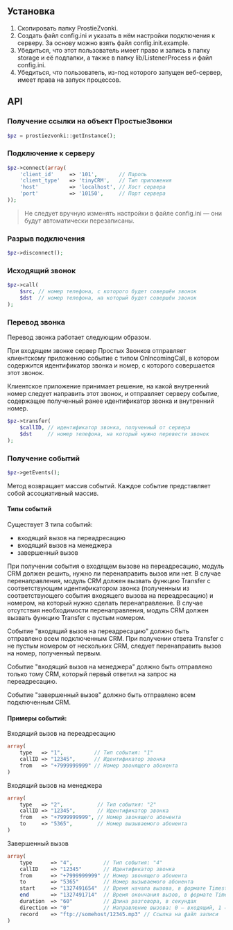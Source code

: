 Установка
---------

1. Скопировать папку ProstieZvonki.
2. Создать файл config.ini и указать в нём настройки подключения к серверу. За основу можно взять файл config.init.example.
3. Убедиться, что этот пользователь имеет право и запись в папку storage и её подпапки, а также в папку lib/ListenerProcess и файл config.ini. 
4. Убедиться, что пользователь, из-под которого запущен веб-сервер, имеет права на запуск процессов.

API
---

### Получение ссылки на объект ПростыеЗвонки

```php
$pz = prostiezvonki::getInstance();
```

### Подключение к серверу

```php
$pz->connect(array(
	'client_id'     => '101',       // Пароль
	'client_type'   => 'tinyCRM',   // Тип приложения
	'host'          => 'localhost', // Хост сервера
	'port'          => '10150',     // Порт сервера
));
```

> Не следует вручную изменять настройки в файле config.ini — они будут автоматически перезаписаны.

### Разрыв подключения

```php
$pz->disconnect();
```

### Исходящий звонок

```php
$pz->call(
	$src, // номер телефона, с которого будет совершён звонок
	$dst  // номер телефона, на который будет совершён звонок
);
```

### Перевод звонка

Перевод звонка работает следующим образом.

При входящем звонке сервер Простых Звонков отправляет клиентскому приложению событие с типом OnIncomingCall, в котором содержится идентификатор звонка и номер, с которого совершается этот звонок.

Клиентское приложение принимает решение, на какой внутренний номер следует направить этот звонок, и отправляет серверу событие, содержащее полученный ранее идентификатор звонка и внутренний номер.

```php
$pz->transfer(
	$callID, // идентификатор звонка, полученный от сервера
	$dst     // номер телефона, на который нужно перевести звонок
);
```

### Получение событий

```php
$pz->getEvents();
```

Метод возвращает массив событий. Каждое событие представляет собой ассоциативный массив.

#### Типы событий

Существует 3 типа событий:

- входящий вызов на переадресацию
- входящий вызов на менеджера
- завершенный вызов

При получении события о входящем вызове на переадресацию, модуль CRM должен решить, нужно ли перенаправить вызов или нет. В случае перенаправления, модуль CRM должен вызвать функцию Transfer с соответствующим идентификатором звонка (полученным из соответствующего события входящего вызова на переадресацию) и номером, на который нужно сделать перенаправление. В случае отсутствия необходимости перенаправления, модуль CRM должен вызвать функцию Transfer с пустым номером.

Событие "входящий вызов на переадресацию" должно быть отправлено всем подключенным CRM. При получении ответа Transfer с не пустым номером от нескольких CRM, следует перенаправить вызов на номер, полученный первым.

Событие "входящий вызов на менеджера" должно быть отправлено только тому CRM, который первый ответил на запрос на переадресацию.

Событие "завершенный вызов" должно быть отправлено всем подключенным CRM.


#### Примеры событий:

Входящий вызов на переадресацию

```php
array(
	type   => "1",          // Тип события: "1"
	callID => "12345",      // Идентификатор звонка
    from   => "+7999999999" // Номер звонящего абонента 
)
```

Входящий вызов на менеджера

```php
array(
	type   => "2",           // Тип события: "2"
	callID => "12345",       // Идентификатор звонка
	from   => "+7999999999", // Номер звонящего абонента
	to     => "5365",        // Номер вызываемого абонента
)
```

Завершенный вызов

```php
array(
	type      => "4",          // Тип события: "4"
	callID    => "12345"       // Идентификатор звонка
	from      => "+7999999999" // Номер звонящего абонента
	to        => "5365"        // Номер вызываемого абонента
	start     => "1327491654"  // Время начала вызова, в формате Timestamp
	end       => "1327491714"  // Время окончания вызов, в формате Timestamp
	duration  => "60"          // Длина разговора, в секундах
	direction => "0"           // Направление вызова: 0 – входящий, 1 – исходящий
	record    => "ftp://somehost/12345.mp3" // Ссылка на файл записи
)
```

